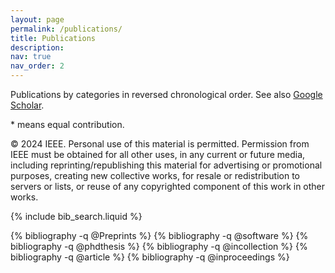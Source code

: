 ```yaml
---
layout: page
permalink: /publications/
title: Publications
description:
nav: true
nav_order: 2
---
```


<!-- _pages/publications.md -->

<!-- Bibsearch Feature -->

Publications by categories in reversed chronological order.
See also [Google Scholar](https://scholar.google.com/citations?user=jxTnfogAAAAJ&hl=en).

\* means equal contribution.

© 2024 IEEE. Personal use of this material is permitted. Permission from IEEE must be obtained for all other uses, in any current or future media, including reprinting/republishing this material for advertising or promotional purposes, creating new collective works, for resale or redistribution to servers or lists, or reuse of any copyrighted component of this work in other works.

{% include bib_search.liquid %}

<div class="publications">

{% bibliography -q @Preprints %}
{% bibliography -q @software %}
{% bibliography -q @phdthesis %}
{% bibliography -q @incollection %}
{% bibliography -q @article %}
{% bibliography -q @inproceedings %}

</div>

